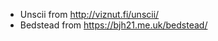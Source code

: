 <!-- SPDX-FileCopyrightText: © 2021 Tech and Software Ltd. -->
<!-- SPDX-License-Identifier: AGPL-3.0-only OR LicenseRef-uk.ltd.TechAndSoftware-1.0 -->

* Unscii from http://viznut.fi/unscii/
* Bedstead from https://bjh21.me.uk/bedstead/
